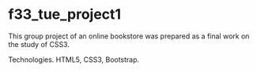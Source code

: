 # f33_tue_project1

This group project of an online bookstore was prepared as a final work on the study of CSS3.

Technologies.
HTML5, CSS3, Bootstrap.